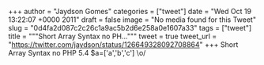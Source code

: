 
+++
author = "Jaydson Gomes"
categories = ["tweet"]
date = "Wed Oct 19 13:22:07 +0000 2011"
draft = false
image = "No media found for this Tweet"
slug = "0d4fa2d087c2c26c1a9ac5b2d6e258a0e1607a33"
tags = ["tweet"]
title = """Short Array Syntax  no PH..."""
tweet = true
tweet_url = "https://twitter.com/jaydson/status/126649328092708864"
+++
Short Array Syntax  no PHP 5.4 $a=['a','b','c'] \o/
